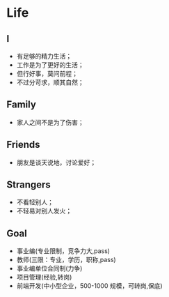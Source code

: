 <!--
 * @Author: your name
 * @Date: 2020-04-17 10:07:38
 * @LastEditTime: 2022-05-18 10:49:42
 * @LastEditors: Juliette.Wang nannan.wang@broadlink.com.cn
 * @Description: In User Settings Edit
 * @FilePath: \vue-note\Tips\life.md
-->

# Life

## I

- 有足够的精力生活；
- 工作是为了更好的生活；
- 但行好事，莫问前程；
- 不过分苛求，顺其自然；

## Family

- 家人之间不是为了伤害；

## Friends

- 朋友是谈天说地，讨论爱好；

## Strangers

- 不看轻别人；
- 不轻易对别人发火；

## Goal

- 事业编(专业限制，竞争力大,pass)
- 教师(三限：专业，学历，职称,pass)
- 事业编单位合同制(力争)
- 项目管理(经验,转岗)
- 前端开发(中小型企业，500-1000 规模，可转岗,保底)

